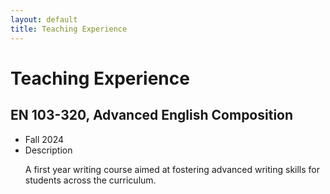 ```yaml
---
layout: default
title: Teaching Experience
---
```


# Teaching Experience

## EN 103-320, Advanced English Composition
  - Fall 2024
  - Description
    <p>A first year writing course aimed at fostering advanced writing skills for students across the curriculum.</p>
